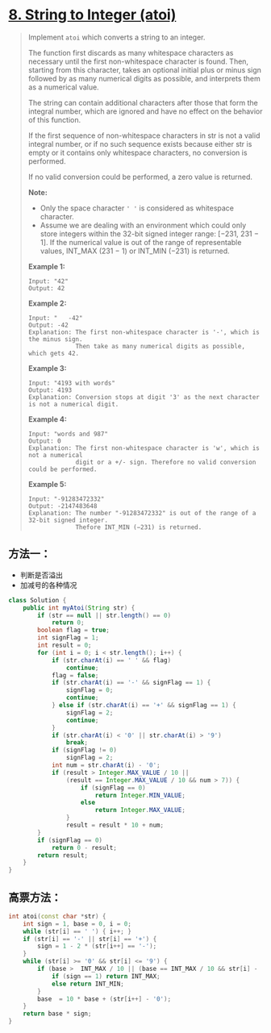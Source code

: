 # [8. String to Integer (atoi)][1]

> Implement `atoi` which converts a string to an integer.
>
> The function first discards as many whitespace characters as necessary until the first non-whitespace character is found. Then, starting from this character, takes an optional initial plus or minus sign followed by as many numerical digits as possible, and interprets them as a numerical value.
>
> The string can contain additional characters after those that form the integral number, which are ignored and have no effect on the behavior of this function.
>
> If the first sequence of non-whitespace characters in str is not a valid integral number, or if no such sequence exists because either str is empty or it contains only whitespace characters, no conversion is performed.
>
> If no valid conversion could be performed, a zero value is returned.
>
> **Note:**
>
> - Only the space character `' '` is considered as whitespace character.
> - Assume we are dealing with an environment which could only store integers within the 32-bit signed integer range: [−231,  231 − 1]. If the numerical value is out of the range of representable values, INT_MAX (231 − 1) or INT_MIN (−231) is returned.
>
> **Example 1:**
>
> ```
> Input: "42"
> Output: 42
> ```
>
> **Example 2:**
>
> ```
> Input: "   -42"
> Output: -42
> Explanation: The first non-whitespace character is '-', which is the minus sign.
>              Then take as many numerical digits as possible, which gets 42.
> ```
>
> **Example 3:**
>
> ```
> Input: "4193 with words"
> Output: 4193
> Explanation: Conversion stops at digit '3' as the next character is not a numerical digit.
> ```
>
> **Example 4:**
>
> ```
> Input: "words and 987"
> Output: 0
> Explanation: The first non-whitespace character is 'w', which is not a numerical 
>              digit or a +/- sign. Therefore no valid conversion could be performed.
> ```
>
> **Example 5:**
>
> ```
> Input: "-91283472332"
> Output: -2147483648
> Explanation: The number "-91283472332" is out of the range of a 32-bit signed integer.
>              Thefore INT_MIN (−231) is returned.
> ```



## 方法一：

* 判断是否溢出
* 加减号的各种情况



```java
class Solution {
    public int myAtoi(String str) {
        if (str == null || str.length() == 0)
            return 0;
        boolean flag = true;
        int signFlag = 1;
        int result = 0;
        for (int i = 0; i < str.length(); i++) {
            if (str.charAt(i) == ' ' && flag)
                continue;
            flag = false;
            if (str.charAt(i) == '-' && signFlag == 1) {
                signFlag = 0;
                continue;
            } else if (str.charAt(i) == '+' && signFlag == 1) {
                signFlag = 2;
                continue;
            }
            if (str.charAt(i) < '0' || str.charAt(i) > '9')
                break;
            if (signFlag != 0)
                signFlag = 2;
            int num = str.charAt(i) - '0';
            if (result > Integer.MAX_VALUE / 10 || 
                (result == Integer.MAX_VALUE / 10 && num > 7)) {
                    if (signFlag == 0)
                        return Integer.MIN_VALUE;
                    else
                        return Integer.MAX_VALUE;
                }
                result = result * 10 + num;
        }
        if (signFlag == 0)
            return 0 - result;
        return result;
    }
}
```



## 高票方法：

```c++
int atoi(const char *str) {
    int sign = 1, base = 0, i = 0;
    while (str[i] == ' ') { i++; }
    if (str[i] == '-' || str[i] == '+') {
        sign = 1 - 2 * (str[i++] == '-'); 
    }
    while (str[i] >= '0' && str[i] <= '9') {
        if (base >  INT_MAX / 10 || (base == INT_MAX / 10 && str[i] - '0' > 7)) {
            if (sign == 1) return INT_MAX;
            else return INT_MIN;
        }
        base  = 10 * base + (str[i++] - '0');
    }
    return base * sign;
}
```





[1]: https://leetcode.com/problems/string-to-integer-atoi/